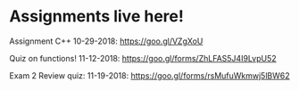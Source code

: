 # Assignments live here!

Assignment C++ 10-29-2018: https://goo.gl/VZgXoU 

Quiz on functions! 11-12-2018: https://goo.gl/forms/ZhLFAS5J4I9LvpU52

Exam 2 Review quiz: 11-19-2018: https://goo.gl/forms/rsMufuWkmwj5lBW62
 

